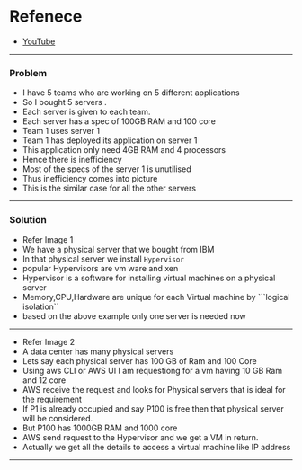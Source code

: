 # Refenece
* [YouTube](https://www.youtube.com/watch?v=lgUwYwBozow&list=PLdpzxOOAlwvIKMhk8WhzN1pYoJ1YU8Csa&index=4)
---
### Problem 
* I have 5 teams who are working on 5 different applications
* So I bought 5 servers .
* Each server is given to each team.
* Each server has a spec of 100GB RAM and 100 core
* Team 1 uses server 1
* Team 1 has deployed its application on server 1
* This application only need 4GB RAM and 4 processors
* Hence there is inefficiency
* Most of the specs of the server 1 is unutilised 
* Thus inefficiency comes into picture
* This is the similar case for all the other servers
---
### Solution
* Refer Image 1
* We have a physical server that we bought from IBM
* In that physical server we install ```Hypervisor```
* popular Hypervisors are vm ware and xen
* Hypervisor is a software for installing virtual machines on a physical server
* Memory,CPU,Hardware are unique for each Virtual machine by ```logical isolation``
* based on the above example only one server is needed now
---
* Refer Image 2
* A data center has many physical servers
* Lets say each physical server has 100 GB of Ram and 100 Core
* Using aws CLI or AWS UI I am requestiong for a vm having 10 GB Ram and 12 core
* AWS receive the request and looks for Physical servers that is ideal for the requirement
* If P1 is already occupied and say P100 is free then that physical server will be considered.
* But P100 has 1000GB RAM and 1000 core
* AWS send request to the Hypervisor and we get a VM in return.
* Actually we get all the details to access a virtual machine like IP address 
---